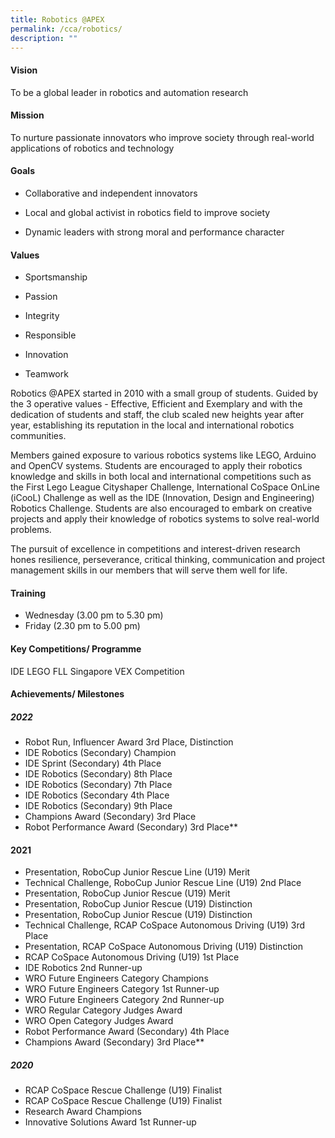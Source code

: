 ```yaml
---
title: Robotics @APEX
permalink: /cca/robotics/
description: ""
---
```

#### Vision

To be a global leader in robotics and automation research

#### Mission

To nurture passionate innovators who improve society through real-world applications of robotics and technology

#### Goals

*   Collaborative and independent innovators
    
*   Local and global activist in robotics field to improve society
    
*   Dynamic leaders with strong moral and performance character
    

#### Values

*   Sportsmanship 
    
*   Passion 
    
*   Integrity 
    
*   Responsible
    
*   Innovation
    
*   Teamwork

Robotics @APEX started in 2010 with a small group of students. Guided by the 3 operative values - Effective, Efficient and Exemplary and with the dedication of students and staff, the club scaled new heights year after year, establishing its reputation in the local and international robotics communities.  

Members gained exposure to various robotics systems like LEGO, Arduino and OpenCV systems. Students are encouraged to apply their robotics knowledge and skills in both local and international competitions such as the First Lego League Cityshaper Challenge, International CoSpace OnLine (iCooL) Challenge as well as the IDE (Innovation, Design and Engineering) Robotics Challenge. Students are also encouraged to embark on creative projects and apply their knowledge of robotics systems to solve real-world problems.  

The pursuit of excellence in competitions and interest-driven research hones resilience, perseverance, critical thinking, communication and project management skills in our members that will serve them well for life.

#### Training 
* Wednesday (3.00 pm to 5.30 pm)
* Friday (2.30 pm to 5.00 pm)

#### Key Competitions/ Programme
IDE
LEGO FLL
Singapore VEX Competition

#### Achievements/ Milestones
##### 2022
* Robot Run, Influencer Award 3rd Place, Distinction 
*   IDE Robotics (Secondary) Champion
*   IDE Sprint (Secondary) 4th Place 
*   IDE Robotics (Secondary) 8th Place 
*   IDE Robotics (Secondary) 7th Place
*   IDE Robotics (Secondary 4th Place 
*   IDE Robotics (Secondary) 9th Place 
*   Champions Award (Secondary) 3rd Place 
*   Robot Performance Award (Secondary) 3rd Place**

#### 2021
* Presentation, RoboCup Junior Rescue Line (U19) Merit 
*   Technical Challenge, RoboCup Junior Rescue Line (U19) 2nd Place 
*   Presentation, RoboCup Junior Rescue (U19) Merit 
*   Presentation, RoboCup Junior Rescue (U19) Distinction
*   Presentation, RoboCup Junior Rescue (U19) Distinction 
*   Technical Challenge, RCAP CoSpace Autonomous Driving (U19) 3rd Place 
*   Presentation, RCAP CoSpace Autonomous Driving (U19) Distinction
*   RCAP CoSpace Autonomous Driving (U19) 1st Place 
*   IDE Robotics 2nd Runner-up 
*   WRO Future Engineers Category Champions
*   WRO Future Engineers Category 1st Runner-up 
*   WRO Future Engineers Category 2nd Runner-up
*   WRO Regular Category Judges Award 
*   WRO Open Category Judges Award 
*   Robot Performance Award (Secondary) 4th Place 
*   Champions Award (Secondary) 3rd Place**

##### 2020
*   RCAP CoSpace Rescue Challenge (U19) Finalist 
*   RCAP CoSpace Rescue Challenge (U19) Finalist 
*   Research Award Champions 
*   Innovative Solutions Award 1st Runner-up